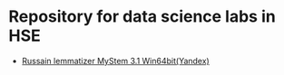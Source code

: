 # Repository for data science labs in HSE

* [Russain lemmatizer MyStem 3.1 Win64bit(Yandex)](http://download.cdn.yandex.net/mystem/mystem-3.1-win-64bit.zip)
